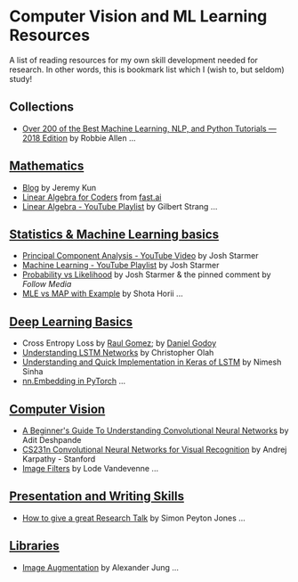 # Computer Vision and ML Learning Resources
A list of reading resources for my own skill development needed for research. In other words, this is bookmark list which I (wish to, but seldom) study!

## Collections
* [Over 200 of the Best Machine Learning, NLP, and Python Tutorials — 2018 Edition](bit.ly/36skFE7) by Robbie Allen
...

## [Mathematics](Mathematics.md)
* [Blog](https://jeremykun.com)  by Jeremy Kun
* [Linear Algebra for Coders](https://github.com/fastai/numerical-linear-algebra/blob/master/README.md) from [fast.ai](fast.ai)
* [Linear Algebra - YouTube Playlist](https://www.youtube.com/watch?v=ZK3O402wf1c&list=PL49CF3715CB9EF31D) by Gilbert Strang
...

## [Statistics & Machine Learning basics](StatsML.md)
* [Principal Component Analysis - YouTube Video](https://www.youtube.com/watch?v=FgakZw6K1QQ) by Josh Starmer
* [Machine Learning - YouTube Playlist](https://www.youtube.com/playlist?list=PLblh5JKOoLUICTaGLRoHQDuF_7q2GfuJF) by Josh Starmer
* [Probability vs Likelihood](https://www.youtube.com/watch?v=pYxNSUDSFH4) by Josh Starmer & the pinned comment by *Follow Media*
* [MLE vs MAP with Example](https://towardsdatascience.com/a-gentle-introduction-to-maximum-likelihood-estimation-and-maximum-a-posteriori-estimation-d7c318f9d22d) by Shota Horii
...

## [Deep Learning Basics](DeepLearning.md)
* Cross Entropy Loss by [Raul Gomez](https://gombru.github.io/2018/05/23/cross_entropy_loss/); by [Daniel Godoy](https://towardsdatascience.com/understanding-binary-cross-entropy-log-loss-a-visual-explanation-a3ac6025181a)
* [Understanding LSTM Networks](https://colah.github.io/posts/2015-08-Understanding-LSTMs/) by Christopher Olah
* [Understanding and Quick Implementation in Keras of LSTM](https://towardsdatascience.com/understanding-lstm-and-its-quick-implementation-in-keras-for-sentiment-analysis-af410fd85b47) by Nimesh Sinha
* [nn.Embedding in PyTorch](https://stackoverflow.com/a/58721217/1106468) 
...

## [Computer Vision](ComputerVision.md)
* [A Beginner's Guide To Understanding Convolutional Neural Networks](https://adeshpande3.github.io/adeshpande3.github.io/A-Beginner's-Guide-To-Understanding-Convolutional-Neural-Networks/) by Adit Deshpande
* [CS231n Convolutional Neural Networks for Visual Recognition](http://cs231n.github.io/convolutional-networks/) by Andrej Karpathy - Stanford
* [Image Filters](https://lodev.org/cgtutor/filtering.html) by Lode Vandevenne
...

## [Presentation and Writing Skills](Writing.md)
* [How to give a great Research Talk](https://www.youtube.com/watch?v=sT_-owjKIbA) by Simon Peyton Jones
...

## [Libraries](https://github.com/sanjaysaha1311/Lerning-Resources/blob/master/Libraries.md)
* [Image Augmentation](https://github.com/aleju/imgaug/) by Alexander Jung
...

